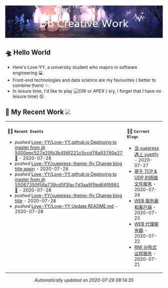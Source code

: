 <!-- insert background image -->
![avatar](https://raw.githubusercontent.com/Love-YY/Love-YY/master/src/background.png)

<!-- main intruction -->
## 🛸 Hello World
- Here's Love-YY, a university student who majors in software engineering 💻. 
- Front-end technologies and data science are my favourites ( better to combine them) ✨.
- In leisure time, I'd like to play ![OW](https://blz.nosdn.127.net/1/overwatch/images/common/overwatch.ico) or *APEX* ( sry, I forget that I have no leisure time) 😵.
## 🌈 My Recent Work  <img src="https://media.giphy.com/media/mGcNjsfWAjY5AEZNw6/giphy.gif" width="40">

<table>
<tr>
<td valign="top" width="50%">

#### 🚴‍♀️ `Recent Events`

<!-- event starts -->
* *pushed* <a href=https://github.com/Love-YY/Love-YY.github.io/commits/e98078288e3cd3f6a6af760583b26344541c4526 target='_blank'>Love-YY/Love-YY.github.io Deploying to master from  @ 5000eec527e20fb3b456f221c5ccd78a93780e27 🚀</a> - 2020-07-28
* *pushed* <a href=https://github.com/Love-YY/vuepress-theme-fly/commits/5000eec527e20fb3b456f221c5ccd78a93780e27 target='_blank'>Love-YY/vuepress-theme-fly Change blog title again</a> - 2020-07-28
* *pushed* <a href=https://github.com/Love-YY/Love-YY.github.io/commits/86210cc0d900ad3ac411fecc952fe4bccc8929f2 target='_blank'>Love-YY/Love-YY.github.io Deploying to master from  @ 55067350f56a739cd5f3fac7d3aa9f5bd64f9991 🚀</a> - 2020-07-28
* *pushed* <a href=https://github.com/Love-YY/vuepress-theme-fly/commits/55067350f56a739cd5f3fac7d3aa9f5bd64f9991 target='_blank'>Love-YY/vuepress-theme-fly Change blog title</a> - 2020-07-28
* *pushed* <a href=https://github.com/Love-YY/Love-YY/commits/bad500ebe946de0a31227f401e16f6674a376c61 target='_blank'>Love-YY/Love-YY Update README.md</a> - 2020-07-28
<!-- event ends -->
</td>
<td valign="top" width="50%">

#### 🏄‍♂️ `Current Blogs`

<!-- blog starts -->
* <a href=https://www.flynoodle.xyz/views/blog/%E5%BD%93vuepress%E9%81%87%E4%B8%8Avuetify.html target='_blank'> 当 vuepress 遇上 vuetify</a> - 2020-07-27
* <a href=https://www.flynoodle.xyz/views/network/%E5%9F%BA%E4%BA%8ETCP&UDP%E7%9A%84%E7%BD%91%E7%BB%9C%E6%96%87%E4%BB%B6%E6%9C%8D%E5%8A%A1.html target='_blank'> 基于 TCP & UDP 的网络文件服务</a> - 2020-07-24
* <a href=https://www.flynoodle.xyz/views/network/WEB%E6%9C%8D%E5%8A%A1%E5%99%A8%E5%92%8C%E5%AE%A2%E6%88%B7%E7%AB%AF.html target='_blank'> WEB 服务器和客户端</a> - 2020-07-23
* <a href=https://www.flynoodle.xyz/views/network/WEB%E4%BB%A3%E7%90%86%E6%9C%8D%E5%8A%A1%E5%99%A8.html target='_blank'> WEB 代理服务器</a> - 2020-07-22
* <a href=https://www.flynoodle.xyz/views/distributed/RMI%E5%88%86%E5%B8%83%E5%BC%8F%E8%AE%AE%E7%A8%8B%E6%9C%8D%E5%8A%A1.html target='_blank'> RMI 分布式议程服务</a> - 2020-07-21
<!-- blog ends -->
</td>
</tr>
</table>

<p align="center">
<i>
<!-- time starts -->
Automatically updated on 2020-07-29 08:14:35
<!-- time ends -->
</i>
</p>